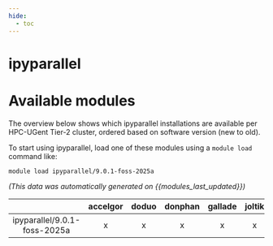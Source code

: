 ```yaml
---
hide:
  - toc
---
```


ipyparallel
===========

# Available modules


The overview below shows which ipyparallel installations are available per HPC-UGent Tier-2 cluster, ordered based on software version (new to old).

To start using ipyparallel, load one of these modules using a `module load` command like:

```shell
module load ipyparallel/9.0.1-foss-2025a
```

*(This data was automatically generated on {{modules_last_updated}})*

| |accelgor|doduo|donphan|gallade|joltik|litleo|shinx|
| :---: | :---: | :---: | :---: | :---: | :---: | :---: | :---: |
|ipyparallel/9.0.1-foss-2025a|x|x|x|x|x|x|x|
